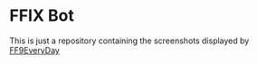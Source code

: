 # FFIX Bot 
This is just a repository containing the screenshots displayed by [FF9EveryDay](https://twitter.com/EverydayFF9/)
